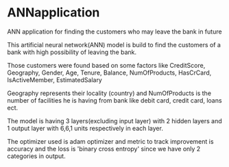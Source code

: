 # ANNapplication
ANN application for finding the customers who may leave the bank in future 
<p>This artificial neural network(ANN) model is build to find the customers of a bank with high possibility of leaving the bank.</p>
<p>Those customers were found based on some factors like CreditScore, Geography, Gender, Age, Tenure, Balance, NumOfProducts, HasCrCard, IsActiveMember, EstimatedSalary</p>
<p>Geography represents their locality (country) and NumOfProducts is the number of facilities he is having from bank like debit card, credit card, loans ect.</p>
<p>The model is having 3 layers(excluding input layer) with 2 hidden layers and 1 output layer with 6,6,1 units respectively in each layer.</p>
<p>The optimizer used is adam optimizer and metric to track improvement is accuracy and the loss is 'binary cross entropy' since we have only 2 categories in output.</p>
